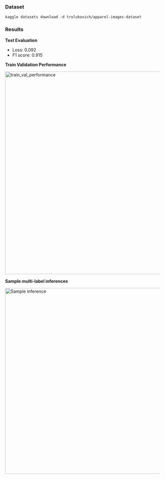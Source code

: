 ### Dataset
```kaggle datasets download -d trolukovich/apparel-images-dataset```

### Results
**Test Evaluation**
- Loss: 0.092
- F1 score: 0.915

**Train Validation Performance**

<img width="658" alt="train_val_performance" src="https://github.com/user-attachments/assets/c8f5bcb3-0e1c-4117-a869-f3e96127bceb">

**Sample multi-label inferences**

<img width="603" alt="Sample inference" src="https://github.com/user-attachments/assets/62f7f36c-ab9e-4f00-b5e6-2f4b4feb26cb">

